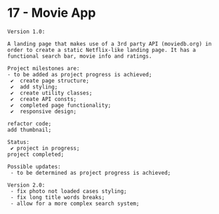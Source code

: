 # 17 - Movie App

    Version 1.0:

    A landing page that makes use of a 3rd party API (moviedb.org) in order to create a static Netflix-like landing page. It has a functional search bar, movie info and ratings.

    Project milestones are:
    - to be added as project progress is achieved;
     ✔  create page structure;
     ✔  add styling;
     ✔  create utility classes;
     ✔  create API consts;
     ✔  completed page functionality;
     ✔  responsive design;

    refactor code;
    add thumbnail;

    Status:
     ✔ project in progress;
    project completed;

    Possible updates:
     - to be determined as project progress is achieved;

    Version 2.0:
     - fix photo not loaded cases styling;
     - fix long title words breaks;
     - allow for a more complex search system;
